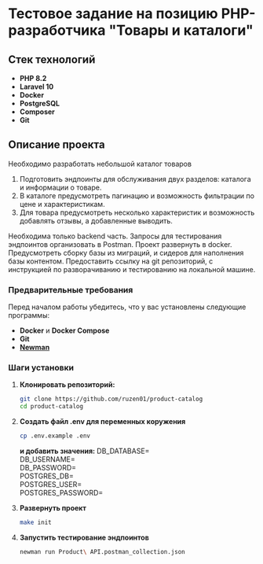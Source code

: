 # Тестовое задание на позицию PHP-разработчика "Товары и каталоги"

## Стек технологий

- **PHP 8.2**
- **Laravel 10**
- **Docker**
- **PostgreSQL**
- **Composer**
- **Git**

## Описание проекта

Необходимо разработать небольшой каталог товаров

1. Подготовить эндпоинты для обслуживания двух разделов: каталога и информации о товаре. 
2. В каталоге предусмотреть пагинацию и возможность фильтрации по цене и характеристикам. 
3. Для товара предусмотреть несколько характеристик и возможность добавлять отзывы, а добавленные выводить.

Необходима только backend часть. Запросы для тестирования эндпоинтов организовать в Postman. Проект развернуть в docker. Предусмотреть сборку базы из миграций, и сидеров для наполнения базы контентом. Предоставить ссылку на git репозиторий, с инструкцией по разворачиванию и тестированию на локальной машине.

### Предварительные требования

Перед началом работы убедитесь, что у вас установлены следующие программы:
- **Docker** и **Docker Compose**
- **Git**
- **[Newman](https://www.npmjs.com/package/newman)**

### Шаги установки

1. **Клонировать репозиторий:**

   ```bash
   git clone https://github.com/ruzen01/product-catalog
   cd product-catalog
   ```
2. **Создать файл .env для переменных коружения**
   ```bash
   cp .env.example .env
   ```
   **и добавить значения:**
   DB_DATABASE=  
   DB_USERNAME=  
   DB_PASSWORD=  
   POSTGRES_DB=  
   POSTGRES_USER=  
   POSTGRES_PASSWORD=  

3. **Развернуть проект**
   ```bash
   make init
   ```
4. **Запустить тестирование эндпоинтов**
   ```bash
   newman run Product\ API.postman_collection.json
   ```